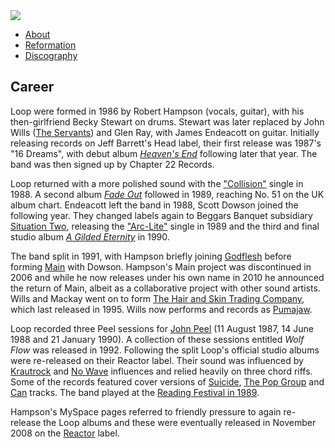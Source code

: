 <img src="https://upload.wikimedia.org/wikipedia/commons/thumb/f/f1/Loop_%281989%29.jpg/559px-Loop_%281989%29.jpg">

<ul class="nav">
 <li><a href="index">	About</a></li>
 <li><a href="reformation">	Reformation</a></li>
 <li><a href="discography">	Discography</a></li>
</ul>

<h2>Career</h2>

<main>
<p class="contentparagraph">Loop were formed in 1986 by Robert Hampson (vocals, guitar), with his then-girlfriend Becky Stewart on drums. Stewart was later replaced by John Wills (<a href="https://en.wikipedia.org/wiki/The_Servants" title="The Servants">The Servants</a>) and Glen Ray, with James Endeacott on guitar. Initially releasing records on Jeff Barrett's Head label, their first release was 1987's "16 Dreams", with debut album <i><a href="https://en.wikipedia.org/wiki/Heaven%27s_End" title="Heaven's End">Heaven's End</a></i> following later that year. The band was then signed up by Chapter 22 Records.</p>

<p class="contentparagraph">Loop returned with a more polished sound with the <a href="https://www.youtube.com/watch?v=pdqFzrwDMCY">"Collision"</a> single in 1988. A second album <i><a href="https://en.wikipedia.org/wiki/Fade_Out_(album)">Fade Out</a></i> followed in 1989, reaching No. 51 on the UK album chart. Endeacott left the band in 1988, Scott Dowson joined the following year. They changed labels again to Beggars Banquet subsidiary <a href="https://en.wikipedia.org/wiki/Situation_Two">Situation Two</a>, releasing the <a href="https://www.youtube.com/watch?v=Znar_xCFRSU">"Arc-Lite"</a> single in 1989 and the third and final studio album <i><a href="https://en.wikipedia.org/wiki/A_Gilded_Eternity">A Gilded Eternity</a></i> in 1990.</p>

<p class="contentparagraph">The band split in 1991, with Hampson briefly joining <a href="https://en.wikipedia.org/wiki/Godflesh">Godflesh</a> before forming <a href="https://en.wikipedia.org/wiki/Main_(band)">Main</a> with Dowson. Hampson's Main project was discontinued in 2006 and while he now releases under his own name in 2010 he announced the return of Main, albeit as a collaborative project with other sound artists. Wills and Mackay went on to form <a href="https://en.wikipedia.org/wiki/The_Hair_and_Skin_Trading_Company">The Hair and Skin Trading Company</a>, which last released in 1995. Wills now performs and records as <a href="https://en.wikipedia.org/wiki/Pumajaw">Pumajaw</a>.</p>

<p class="contentparagraph">Loop recorded three Peel sessions for <a href="https://en.wikipedia.org/wiki/John_Peel">John Peel</a> (11 August 1987, 14 June 1988 and 21 January 1990). A collection of these sessions entitled <i>Wolf Flow</i> was released in 1992. Following the split Loop's official studio albums were re-released on their Reactor label. Their sound was influenced by <a href="https://en.wikipedia.org/wiki/Krautrock">Krautrock</a> and <a href="https://en.wikipedia.org/wiki/No_wave">No Wave</a> influences and relied heavily on three chord riffs. Some of the records featured cover versions of <a href="https://en.wikipedia.org/wiki/Suicide_(band)">Suicide</a>, <a href="https://en.wikipedia.org/wiki/The_Pop_Group">The Pop Group</a> and <a href="https://en.wikipedia.org/wiki/Can_(band)">Can</a> tracks. The band played at the <a href="https://www.readingfestival.com/history/reading-1989">Reading Festival in 1989</a>.</p>

<p class="contentparagraph">Hampson's MySpace pages referred to friendly pressure to again re-release the Loop albums and these were eventually released in November 2008 on the <a href="https://www.discogs.com/label/174914-Reactor-2">Reactor</a> label.</p>
</main>

